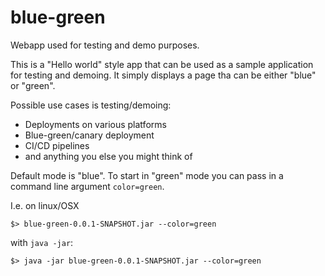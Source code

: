 # blue-green

Webapp used for testing and demo purposes.

This is a "Hello world" style app that can be used as a sample application for testing and demoing. It simply displays a
 page tha can be either "blue" or "green".

Possible use cases is testing/demoing:

* Deployments on various platforms
* Blue-green/canary deployment
* CI/CD pipelines
* and anything you else you might think of

Default mode is "blue". To start in "green" mode you can pass in a command line argument `color=green`.

I.e. on linux/OSX

    $> blue-green-0.0.1-SNAPSHOT.jar --color=green
    
with `java -jar`:

    $> java -jar blue-green-0.0.1-SNAPSHOT.jar --color=green

